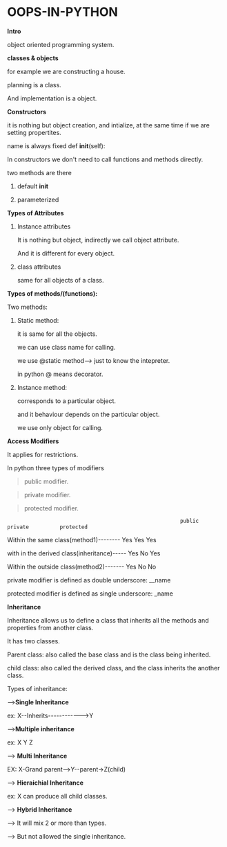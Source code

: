 ﻿# OOPS-IN-PYTHON


 **Intro**

 object oriented programming system.

 **classes & objects**

 for example we are constructing a house.

 planning is a class.

 And implementation is a object.

 **Constructors**

 it is nothing but object creation, and intialize, at the same time if we are setting propertites.

 name is always fixed   def __init__(self):

 In constructors we don't need to call functions and methods directly.

 two methods are there

 1) default   __init__

 2) parameterized

**Types of Attributes**

1) Instance attributes

   It is nothing but object, indirectly we call object attribute.

   And it is different for every object.

2) class attributes

   same for all objects of a class.

**Types of methods/(functions):**

Two methods:

1) Static method:

   it is same for all the objects.

   we can use class name for calling.

   we use @static method--> just to know the intepreter.

   in python @ means decorator.

2) Instance method:

   corresponds to a particular object.

   and it behaviour depends on the particular object.

   we use only object for calling.

**Access Modifiers**

It applies  for restrictions.

In python three types of modifiers

> public modifier.

> private modifier.

> protected modifier.

                                                            public        private          protected
Within the same class(method1)--------                       Yes           Yes                Yes

with in the derived class(inheritance)-----                  Yes            No                Yes

Within the outside class(method2)-------                     Yes            No                 No

private modifier is defined as double underscore:  __name

protected modifier is defined as single underscore:  _name
   
**Inheritance**

Inheritance allows us to define a class that inherits all the methods and properties from another class.

It has two classes.

Parent class: also called the base class and is the class being inherited.

child class: also called the derived class, and the class inherits the another class.

Types of inheritance:

-->**Single Inheritance**

ex:  X--Inherits------------>Y

-->**Multiple inheritance**

ex: X          Y
          Z

--> **Multi Inheritance**

EX: X-Grand parent-->Y--parent->Z(child)

--> **Hieraichial Inheritance**

ex: X can produce all child classes.

--> **Hybrid Inheritance**

--> It will mix 2 or more than types.

--> But not allowed the single inheritance.

